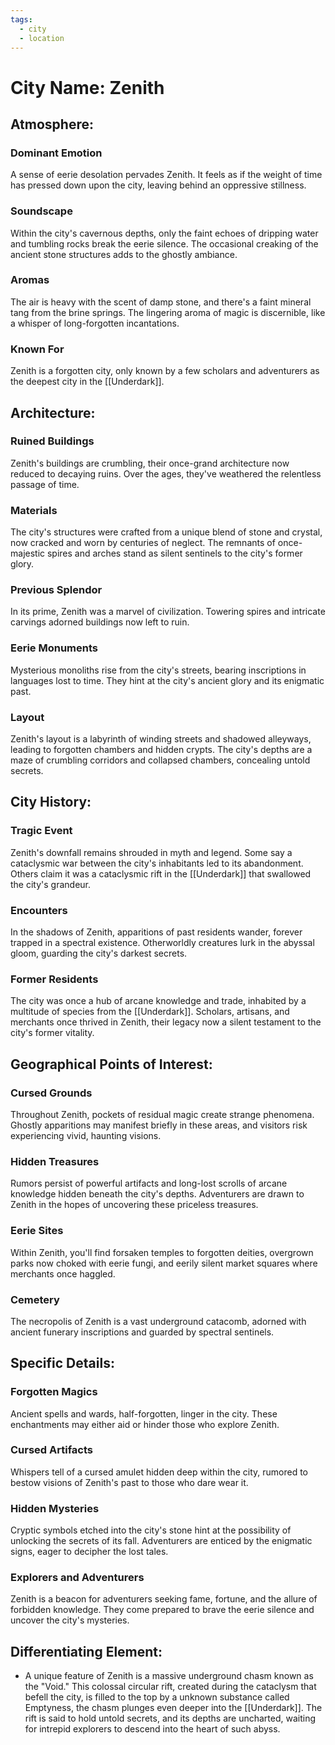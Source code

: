 ```yaml
---
tags:
  - city
  - location
---
```

# City Name: Zenith

## Atmosphere:

### Dominant Emotion
A sense of eerie desolation pervades Zenith. It feels as if the weight of time has pressed down upon the city, leaving behind an oppressive stillness.
### Soundscape
Within the city's cavernous depths, only the faint echoes of dripping water and tumbling rocks break the eerie silence. The occasional creaking of the ancient stone structures adds to the ghostly ambiance.
### Aromas
The air is heavy with the scent of damp stone, and there's a faint mineral tang from the brine springs. The lingering aroma of magic is discernible, like a whisper of long-forgotten incantations.
### Known For
Zenith is a forgotten city, only known by a few scholars and adventurers as the deepest city in the [[Underdark]]. 

## Architecture:

### Ruined Buildings
Zenith's buildings are crumbling, their once-grand architecture now reduced to decaying ruins. Over the ages, they've weathered the relentless passage of time.
### Materials
The city's structures were crafted from a unique blend of stone and crystal, now cracked and worn by centuries of neglect. The remnants of once-majestic spires and arches stand as silent sentinels to the city's former glory.
### Previous Splendor
In its prime, Zenith was a marvel of civilization. Towering spires and intricate carvings adorned buildings now left to ruin.
### Eerie Monuments
Mysterious monoliths rise from the city's streets, bearing inscriptions in languages lost to time. They hint at the city's ancient glory and its enigmatic past.
### Layout
Zenith's layout is a labyrinth of winding streets and shadowed alleyways, leading to forgotten chambers and hidden crypts. The city's depths are a maze of crumbling corridors and collapsed chambers, concealing untold secrets.

## City History:

### Tragic Event
Zenith's downfall remains shrouded in myth and legend. Some say a cataclysmic war between the city's inhabitants led to its abandonment. Others claim it was a cataclysmic rift in the [[Underdark]] that swallowed the city's grandeur.
### Encounters
In the shadows of Zenith, apparitions of past residents wander, forever trapped in a spectral existence. Otherworldly creatures lurk in the abyssal gloom, guarding the city's darkest secrets.
### Former Residents
The city was once a hub of arcane knowledge and trade, inhabited by a multitude of species from the [[Underdark]]. Scholars, artisans, and merchants once thrived in Zenith, their legacy now a silent testament to the city's former vitality.

## Geographical Points of Interest:

### Cursed Grounds
Throughout Zenith, pockets of residual magic create strange phenomena. Ghostly apparitions may manifest briefly in these areas, and visitors risk experiencing vivid, haunting visions.
### Hidden Treasures
Rumors persist of powerful artifacts and long-lost scrolls of arcane knowledge hidden beneath the city's depths. Adventurers are drawn to Zenith in the hopes of uncovering these priceless treasures.
### Eerie Sites
Within Zenith, you'll find forsaken temples to forgotten deities, overgrown parks now choked with eerie fungi, and eerily silent market squares where merchants once haggled.
### Cemetery
The necropolis of Zenith is a vast underground catacomb, adorned with ancient funerary inscriptions and guarded by spectral sentinels.

## Specific Details:

### Forgotten Magics
Ancient spells and wards, half-forgotten, linger in the city. These enchantments may either aid or hinder those who explore Zenith.
### Cursed Artifacts
Whispers tell of a cursed amulet hidden deep within the city, rumored to bestow visions of Zenith's past to those who dare wear it.
### Hidden Mysteries
Cryptic symbols etched into the city's stone hint at the possibility of unlocking the secrets of its fall. Adventurers are enticed by the enigmatic signs, eager to decipher the lost tales.
### Explorers and Adventurers
Zenith is a beacon for adventurers seeking fame, fortune, and the allure of forbidden knowledge. They come prepared to brave the eerie silence and uncover the city's mysteries.

## Differentiating Element:

- A unique feature of Zenith is a massive underground chasm known as the "Void." This colossal circular rift, created during the cataclysm that befell the city, is filled to the top by a unknown substance called Emptyness, the chasm plunges even deeper into the [[Underdark]]. The rift is said to hold untold secrets, and its depths are uncharted, waiting for intrepid explorers to descend into the heart of such abyss.

